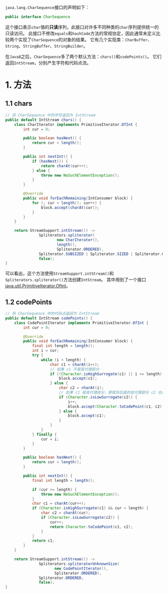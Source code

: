 `java.lang.CharSequence`接口的声明如下：
```java
public interface CharSequence
```
这个接口表示`char`值的**只读**序列，此接口对许多不同种类的`char`序列提供统一的只读访问。
此接口不修改`equals`和`hashCode`方法的常规协定，因此通常未定义比较两个实现了`CharSequence`的对象的结果。
它有几个实现类：`CharBuffer`、`String`、`StringBuffer`、`StringBuilder`。

在`Java8`之后，`CharSequence`多了两个默认方法：`chars()`和`codePoints()`。
它们返回`IntStream`，分别产生字符和代码点流。

# 1. 方法

## 1.1 chars
```java
// 将 CharSequence 中的字符返回为 IntStream
public default IntStream chars() {
    class CharIterator implements PrimitiveIterator.OfInt {
        int cur = 0;

        public boolean hasNext() {
            return cur < length();
        }

        public int nextInt() {
            if (hasNext()) {
                return charAt(cur++);
            } else {
                throw new NoSuchElementException();
            }
        }

        @Override
        public void forEachRemaining(IntConsumer block) {
            for (; cur < length(); cur++) {
                block.accept(charAt(cur));
            }
        }
    }

    return StreamSupport.intStream(() ->
               Spliterators.spliterator(
                       new CharIterator(),
                       length(),
                       Spliterator.ORDERED),
               Spliterator.SUBSIZED | Spliterator.SIZED | Spliterator.ORDERED,
               false);
}
```
可以看出，这个方法使用`StreamSupport.intStream()`和`Spliterators.spliterator()`方法创建`IntStream`。
其中用到了一个接口[java.util.PrimitiveIterator.OfInt][PrimitiveIterator]。
<!-- TODO: 解释 StreamSupport.intStream() 方法和 Spliterators.spliteratorUnknownSize 方法 -->

## 1.2 codePoints
```java
// 将 CharSequence 中的代码点返回为 IntStream
public default IntStream codePoints() {
    class CodePointIterator implements PrimitiveIterator.OfInt {
        int cur = 0;

        @Override
        public void forEachRemaining(IntConsumer block) {
            final int length = length();
            int i = cur;
            try {
                while (i < length) {
                    char c1 = charAt(i++);
                    // 如果 c1 不是高代理部分
                    if (!Character.isHighSurrogate(c1) || i >= length) {
                        block.accept(c1);
                    } else {
                        char c2 = charAt(i);
                        // 如果 c1 是高代理部分，那就将后面的低代理部分 c2 也提取出来，将它们解析为代码点
                        if (Character.isLowSurrogate(c2)) {
                            i++;
                            block.accept(Character.toCodePoint(c1, c2));
                        } else {
                            block.accept(c1);
                        }
                    }
                }
            } finally {
                cur = i;
            }
        }

        public boolean hasNext() {
            return cur < length();
        }

        public int nextInt() {
            final int length = length();

            if (cur >= length) {
                throw new NoSuchElementException();
            }
            char c1 = charAt(cur++);
            if (Character.isHighSurrogate(c1) && cur < length) {
                char c2 = charAt(cur);
                if (Character.isLowSurrogate(c2)) {
                    cur++;
                    return Character.toCodePoint(c1, c2);
                }
            }
            return c1;
        }
    }

    return StreamSupport.intStream(() ->
               Spliterators.spliteratorUnknownSize(
                      new CodePointIterator(),
                      Spliterator.ORDERED),
               Spliterator.ORDERED,
               false);
}
```

[PrimitiveIterator]: ../util/PrimitiveIterator.md